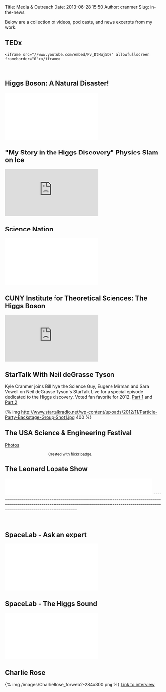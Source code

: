 Title: Media & Outreach
Date: 2013-06-28 15:50
Author: cranmer
Slug: in-the-news

Below are a collection of videos, pod casts, and news excerpts from my
work.

TEDx
--------
<!-- 
-->
	<iframe src="//www.youtube.com/embed/Pv_DtHuj5Ds" allowfullscreen frameborder="0"></iframe>

 

Higgs Boson: A Natural Disaster!
--------------------------------

<!-- <iframe width="560" height="315" src="//www.youtube.com/embed/2KJc8w7BonM" frameborder="0" allowfullscreen></iframe> -->
<iframe  src="//www.youtube.com/embed/2KJc8w7BonM" frameborder="0" allowfullscreen></iframe>

"My Story in the Higgs Discovery" Physics Slam on Ice
-----------------------------------------------------

<iframe  src="http://www.youtube.com/embed/b1q46oeuG4Q?start=3158;feature=oembed" frameborder="0" allowfullscreen></iframe>

<!--<iframe width="550" height="309" src="http://www.youtube.com/embed/b1q46oeuG4Q?start=3158;feature=oembed" frameborder="0" allowfullscreen></iframe>
-->
  
<!--
<iframe width="560" height="315" src="//www.youtube.com/watch?v=b1q46oeuG4Q\&feature=youtu.be\&t=52m32s" frameborder="0" allowfullscreen></iframe>
-->


<!--<iframe width="550" height="309" src="http://www.youtube.com/embed/b1q46oeuG4Q?start=3158;feature=oembed" frameborder="0" allowfullscreen></iframe>-->  
<!-- http://www.youtube.com/watch?v=b1q46oeuG4Q#t=3158-->  

<!--http://www.youtube.com/watch?feature=player_embedded&v=b1q46oeuG4Q#t=3158-->

Science Nation
--------------

<iframe src="//www.youtube.com/embed/d5df1NVkYuQ" allowfullscreen frameborder="0"></iframe>

<!--<iframe src="//www.youtube.com/embed/d5df1NVkYuQ" width="550" height="309" allowfullscreen frameborder="0"></iframe>-->

CUNY Institute for Theoretical Sciences: The Higgs Boson
--------------------------------------------------------

<!--<iframe src="http://fora.tv/embed?id=17114&amp;type=c" width="400" height="225" frameborder="0" scrolling="no" webkitallowfullscreen allowfullscreen></iframe>-->

<iframe src="http://fora.tv/embed?id=17114&amp;type=c" frameborder="0" scrolling="no" webkitallowfullscreen allowfullscreen></iframe>

StarTalk With Neil deGrasse Tyson
---------------------------------

Kyle Cranmer joins Bill Nye the Science Guy, Eugene Mirman and Sara
Vowell on Neil deGrasse Tyson's StarTalk Live for a special episode
dedicated to the Higgs discovery. Voted fan favorite for 2012. [Part
1] and [Part 2]

{% img http://www.startalkradio.net/wp-content/uploads/2012/11/Particle-Party-Backstage-Group-Shot1.jpg 400  %}

<style type="text/css"> 
.flickr_badge_image {margin:0px;display:inline;}
.flickr_badge_image img {border: 1px solid #666666 !important; padding:1px; margin:2px;}
#flickr_badge_wrapper {width:420px;text-align:left}
</style><div id="flickr_badge_wrapper"><script type="text/javascript" src="http://www.flickr.com/badge_code_v2.gne?count=10&display=latest&size=s&layout=x&source=user_set&set=72157630549481992"></script></div>

<!--https://www.flickr.com/photos/12094908@N07/sets/72157630549481992/-->

The USA Science & Engineering Festival
--------------------------------------

[Photos](http://www.flickr.com/photos/hoonynoo/sets/72157638481017703/)
<style type="text/css"> 
.flickr_badge_image {margin:0px;display:inline;}
.flickr_badge_image img {border: 1px solid #666666 !important; padding:1px; margin:2px;}
#flickr_badge_wrapper {width:420px;text-align:left}
</style><div id="flickr_badge_wrapper"><script type="text/javascript" src="http://www.flickr.com/badge_code_v2.gne?count=10&display=latest&size=s&layout=x&source=user_set&set=72157638481017703"></script><center><small>Created with <a href="http://www.flickrbadge.com">flickr badge</a>.</small></center></div>


The Leonard Lopate Show
-----------------------

<iframe src="//www.wnyc.org/widgets/ondemand_player/#file=http%3A%2F%2Fwww.wnyc.org%2Faudio%2Fxspf%2F224065%2F;containerClass=wnyc" height="54" width="474" frameborder="0" scrolling="no"></iframe>
----------------------------------------------------------------------------------------------------------------------------------------------------------------------------------------------------

 

SpaceLab - Ask an expert
------------------------

<iframe src="//www.youtube.com/embed/DpuVrTWulv0" allowfullscreen frameborder="0"></iframe>

<!--
<iframe src="//www.youtube.com/embed/DpuVrTWulv0" height="315" width="560" allowfullscreen frameborder="0"></iframe>
-->

SpaceLab - The Higgs Sound
--------------------------

<iframe src="//www.youtube.com/embed/EwYmtFcg4Wk"  allowfullscreen frameborder="0"></iframe>
<!--
<iframe src="//www.youtube.com/embed/EwYmtFcg4Wk" height="315" width="560" allowfullscreen frameborder="0"></iframe>
-->

Charlie Rose
------------

{% img /images/CharlieRose_forweb2-284x300.png %}
[Link to interview](http://www.charlierose.com/view/interview/10943%20)

 

  [Part 1]: http://www.startalkradio.net/show/startalk-live-the-particle-party-part-1/
  [Part 2]: http://www.startalkradio.net/show/startalk-live-the-particle-party-part-2/

